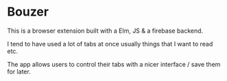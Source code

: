 # Bouzer

This is a browser extension built with a Elm, JS & a firebase backend.

I tend to have used a lot of tabs at once usually things that I want to read etc.

The app allows users to control their tabs with a nicer interface / save them for later.
